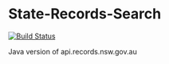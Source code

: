 State-Records-Search
====================
[![Build Status](https://travis-ci.org/srnsw/State-Records-Search.png)](https://travis-ci.org/srnsw/State-Records-Search)

Java version of api.records.nsw.gov.au